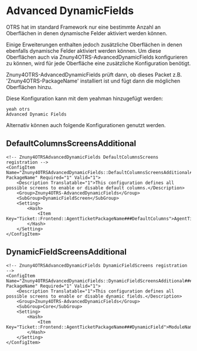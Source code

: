 # Advanced DynamicFields

OTRS hat im standard Framework nur eine bestimmte Anzahl an Oberflächen in denen dynamische Felder aktiviert werden können.

Einige Erweiterungen enthalten jedoch zusätzliche Oberflächen in denen ebenfalls dynamische Felder aktiviert werden können. Um diese Oberflächen auch via Znuny4OTRS-AdvancedDynamicFields konfigurieren zu können, wird für jede Oberfläche eine zusätzliche Konfiguration benötigt.

Znuny4OTRS-AdvancedDynamicFields prüft dann, ob dieses Packet z.B. 'Znuny4OTRS-PackageName' installiert ist und fügt dann die möglichen Oberflächen hinzu.

Diese Konfiguration kann mit dem yeahman hinzugefügt werden:
```
yeah otrs
Advanced Dynamic Fields
```


Alternativ können auch folgende Konfigurationen genutzt werden.

## DefaultColumnsScreensAdditional
```
<!-- Znuny4OTRSAdvancedDynamicFields DefaultColumnsScreens registration -->
<ConfigItem Name="Znuny4OTRSAdvancedDynamicFields::DefaultColumnsScreensAdditional###Znuny4OTRS-PackageName" Required="1" Valid="1">
    <Description Translatable="1">This configuration defines all possible screens to enable or disable default columns.</Description>
    <Group>Znuny4OTRS-AdvancedDynamicFields</Group>
    <SubGroup>DynamicFieldScreen</SubGroup>
    <Setting>
        <Hash>
            <Item Key="Ticket::Frontend::AgentTicketPackageName###DefaultColumns">AgentTicketWatchlistExtendedOverview</Item>
        </Hash>
    </Setting>
</ConfigItem>
```

## DynamicFieldScreensAdditional
```
<!-- Znuny4OTRSAdvancedDynamicFields DynamicFieldScreens registration -->
<ConfigItem Name="Znuny4OTRSAdvancedDynamicFields::DynamicFieldScreensAdditional###Znuny4OTRS-PackageName" Required="1" Valid="1">
    <Description Translatable="1">This configuration defines all possible screens to enable or disable dynamic fields.</Description>
    <Group>Znuny4OTRS-AdvancedDynamicFields</Group>
    <SubGroup>Core</SubGroup>
    <Setting>
        <Hash>
            <Item Key="Ticket::Frontend::AgentTicketPackageName###DynamicField">ModuleName</Item>
        </Hash>
    </Setting>
</ConfigItem>
```